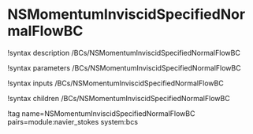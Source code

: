 # NSMomentumInviscidSpecifiedNormalFlowBC

!syntax description /BCs/NSMomentumInviscidSpecifiedNormalFlowBC

!syntax parameters /BCs/NSMomentumInviscidSpecifiedNormalFlowBC

!syntax inputs /BCs/NSMomentumInviscidSpecifiedNormalFlowBC

!syntax children /BCs/NSMomentumInviscidSpecifiedNormalFlowBC

!tag name=NSMomentumInviscidSpecifiedNormalFlowBC pairs=module:navier_stokes system:bcs

